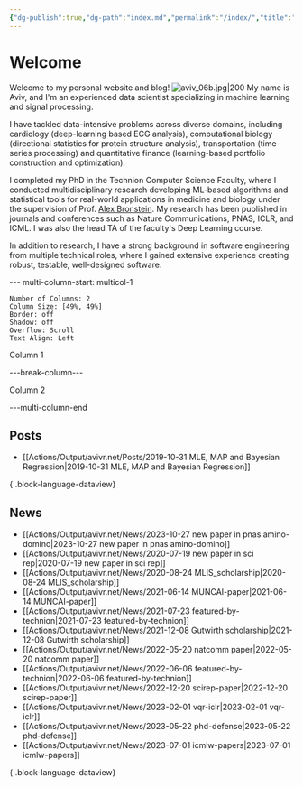 ```yaml
---
{"dg-publish":true,"dg-path":"index.md","permalink":"/index/","title":"Welcome","tags":["gardenEntry"],"updated":"2025-01-12T23:28:48.813+02:00"}
---
```



# Welcome

Welcome to my personal website and blog!
![aviv_06b.jpg|200](/img/user/Actions/Output/avivr.net/_assets/aviv_06b.jpg)
My name is Aviv, and I'm an experienced data scientist specializing in machine learning and signal processing.

I have tackled data-intensive problems across diverse domains, including cardiology (deep-learning based ECG analysis), computational biology (directional statistics for protein structure analysis), transportation (time-series processing) and quantitative finance (learning-based portfolio construction and optimization).

I completed my PhD in the Technion Computer Science Faculty, where I conducted multidisciplinary research developing ML-based algorithms and statistical tools for real-world applications in medicine and biology under the supervision of Prof. [Alex Bronstein](https://bron.cs.technion.ac.il).
My research has been published in journals and conferences such as Nature Communications, PNAS, ICLR, and ICML. I was also the head TA of the faculty's Deep Learning course.

In addition to research, I have a strong background in software engineering from multiple technical roles, where I gained extensive experience creating robust, testable, well-designed software.

--- multi-column-start: multicol-1
```column-settings  
Number of Columns: 2
Column Size: [49%, 49%]  
Border: off
Shadow: off
Overflow: Scroll
Text Align: Left
```

Column 1

---break-column---

Column 2

---multi-column-end

## Posts

- [[Actions/Output/avivr.net/Posts/2019-10-31 MLE, MAP and Bayesian Regression\|2019-10-31 MLE, MAP and Bayesian Regression]]

{ .block-language-dataview}

## News

- [[Actions/Output/avivr.net/News/2023-10-27 new paper in pnas amino-domino\|2023-10-27 new paper in pnas amino-domino]]
- [[Actions/Output/avivr.net/News/2020-07-19 new paper in sci rep\|2020-07-19 new paper in sci rep]]
- [[Actions/Output/avivr.net/News/2020-08-24 MLIS_scholarship\|2020-08-24 MLIS_scholarship]]
- [[Actions/Output/avivr.net/News/2021-06-14 MUNCAI-paper\|2021-06-14 MUNCAI-paper]]
- [[Actions/Output/avivr.net/News/2021-07-23 featured-by-technion\|2021-07-23 featured-by-technion]]
- [[Actions/Output/avivr.net/News/2021-12-08 Gutwirth scholarship\|2021-12-08 Gutwirth scholarship]]
- [[Actions/Output/avivr.net/News/2022-05-20 natcomm paper\|2022-05-20 natcomm paper]]
- [[Actions/Output/avivr.net/News/2022-06-06 featured-by-technion\|2022-06-06 featured-by-technion]]
- [[Actions/Output/avivr.net/News/2022-12-20 scirep-paper\|2022-12-20 scirep-paper]]
- [[Actions/Output/avivr.net/News/2023-02-01 vqr-iclr\|2023-02-01 vqr-iclr]]
- [[Actions/Output/avivr.net/News/2023-05-22 phd-defense\|2023-05-22 phd-defense]]
- [[Actions/Output/avivr.net/News/2023-07-01 icmlw-papers\|2023-07-01 icmlw-papers]]

{ .block-language-dataview}
